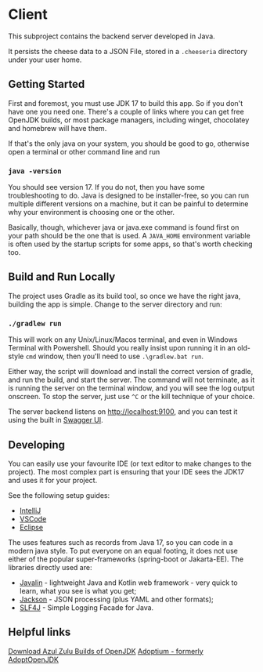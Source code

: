 # Client

This subproject contains the backend server developed in Java.

It persists the cheese data to a JSON File, stored in a ```.cheeseria``` directory under your user home. 

## Getting Started

First and foremost, you must use JDK 17 to build this app. So if you don't have one you need one. There's a couple of links where you can get free OpenJDK builds, or most package managers, including winget, chocolatey and homebrew will have them.

If that's the only java on your system, you should be good to go, otherwise open a terminal or other command line and run

### `java -version`

You should see version 17.  If you do not, then you have some troubleshooting to do.  Java is designed to be installer-free, so you can run multiple different versions on a machine, but it can be painful to determine why your environment is choosing one or the other.

Basically, though, whichever java or java.exe command is found first on your path should be the one that is used. A `JAVA_HOME` environment variable is often used by the startup scripts for some apps, so that's worth checking too.

## Build and Run Locally

The project uses Gradle as its build tool, so once we have the right java, building the app is simple. Change to the server directory and run:

### `./gradlew run`

This will work on any Unix/Linux/Macos terminal, and even in Windows Terminal with Powershell.  Should you really insist upon running it in an old-style `cmd` window, then you'll need to use `.\gradlew.bat run`.

Either way, the script will download and install the correct version of gradle, and run the build, and start the server. The command will not terminate, as it is running the server on the terminal window, and you will see the log output onscreen. To stop the server, just use `^C` or the kill technique of your choice.

The server backend listens on [http://localhost:9100](http://localhost:9100), and you can test it using the built in [Swagger UI](http://localhost:9100/swagger-ui).

## Developing

You can easily use your favourite IDE (or text editor to make changes to the project). The most complex part is ensuring that your IDE sees the JDK17 and uses it for your project.

See the following setup guides:
- [IntelliJ](./IntelliJ_IDEA_Setup_Guide.md)
- [VSCode](./VSCode_Setup_Guide.md)
- [Eclipse](./Eclipse_Setup_Guide.md) 

The uses features such as records from Java 17, so you can code in a modern java style. To put everyone on an equal footing, it does not use either of the popular super-frameworks (spring-boot or Jakarta-EE). The libraries directly used are:

- [Javalin](http://javalin.io) - lightweight Java and Kotlin web framework - very quick to learn, what you see is what you get;
- [Jackson](https://github.com/FasterXML/jackson) - JSON processing (plus YAML and other formats);
- [SLF4J](https://www.slf4j.org/manual.html) - Simple Logging Facade for Java.

## Helpful links

[Download Azul Zulu Builds of OpenJDK](https://www.azul.com/downloads/?package=jdk#download-openjdk)
[Adoptium - formerly AdoptOpenJDK](https://adoptium.net/)